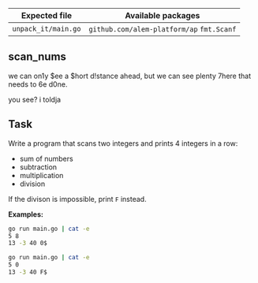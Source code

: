 | Expected file       | Available packages            |
| ------------------- | ----------------------------- |
| `unpack_it/main.go` | `github.com/alem-platform/ap` `fmt.Scanf` |


## scan_nums

<p data-story-username="alm34">we can on1y $ee a $hort d!stance ahead, but we can see plenty 7here that needs to 6e d0ne.</p>
<p data-story-username="a-J-nx"> you see? i toldja</p>

## Task

Write a program that scans two integers and prints 4 integers in a row:
- sum of numbers
- subtraction
- multiplication
- division

If the divison is impossible, print `F` instead.

**Examples:**

```sh
go run main.go | cat -e
5 8
13 -3 40 0$
```

```sh
go run main.go | cat -e
5 0
13 -3 40 F$
```
